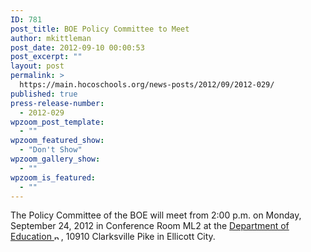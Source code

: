 ```yaml
---
ID: 781
post_title: BOE Policy Committee to Meet
author: mkittleman
post_date: 2012-09-10 00:00:53
post_excerpt: ""
layout: post
permalink: >
  https://main.hocoschools.org/news-posts/2012/09/2012-029/
published: true
press-release-number:
  - 2012-029
wpzoom_post_template:
  - ""
wpzoom_featured_show:
  - "Don't Show"
wpzoom_gallery_show:
  - ""
wpzoom_is_featured:
  - ""
---
```

The Policy Committee of the BOE will meet from 2:00 p.m. on Monday, September 24, 2012 in Conference Room ML2 at the <a href="http://maps.google.com/maps?hl=en&amp;q=10910+Clarksville+Pike,+Ellicott+City,+MD+21042&amp;btnG=Search" target="_blank">Department of Education <img alt="new webpage icon" src="http://www.hcpss.org/images/new_webpage.gif" width="11" height="10" align="bottom" border="0" /></a>, 10910 Clarksville Pike in Ellicott City.